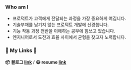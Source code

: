 ### **Who am I**

- 프로덕트가 고객에게 전달되는 과정을 가장 중요하게 여깁니다.
- 기술부채를 남기지 않는 프로덕트 개발에 신경씁니다.
- 기능 작동 과정 전반을 이해하는 공부에 힘쓰고 있습니다.
- 엔지니어로서 도전과 효율 사이에서 균형을 찾고자 노력합니다.

<h3> 🚀   My Links 🚀  </h3>
<b> 📦 블로그 <a href="https://blog.ppamppamman.me/" target="_blank"> link</a></b>  / <b>  😃 resume <a href="http://52.231.92.197/" target="_blank"> link </a></b>
